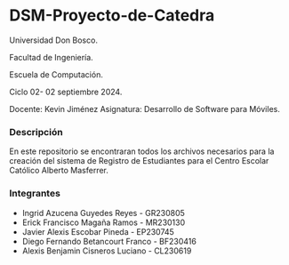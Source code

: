 # DSM-Proyecto-de-Catedra

Universidad Don Bosco.

Facultad de Ingeniería.

Escuela de Computación.

Ciclo 02- 02 septiembre 2024.

Docente: Kevin Jiménez
Asignatura: Desarrollo de Software para Móviles.

<h3>Descripción</h3>
En este repositorio se encontraran todos los archivos necesarios para la creación del sistema de Registro de Estudiantes para el Centro Escolar Católico Alberto Masferrer.

<h3>Integrantes</h3>
<ul>
  <li>Ingrid Azucena Guyedes Reyes - GR230805</li>
  <li>Erick Francisco Magaña Ramos - MR230130</li>
  <li>Javier Alexis Escobar Pineda - EP230745</li>
  <li>Diego Fernando Betancourt Franco - BF230416</li>
  <li>Alexis Benjamin Cisneros Luciano - CL230619</li>
</ul>

